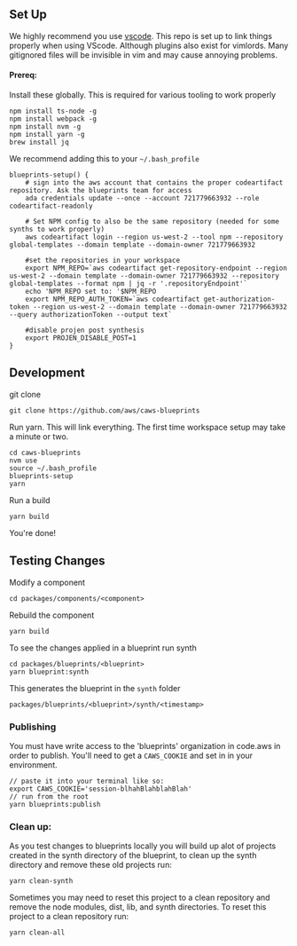## Set Up

We highly recommend you use [vscode](https://code.visualstudio.com/). This repo is set up to link
things properly when using VScode. Although plugins also exist for vimlords. Many gitignored files will be invisible in vim and may cause annoying problems.

#### Prereq:
Install these globally. This is required for various tooling to work properly
```
npm install ts-node -g
npm install webpack -g
npm install nvm -g
npm install yarn -g
brew install jq
```


We recommend adding this to your `~/.bash_profile`

```
blueprints-setup() {
    # sign into the aws account that contains the proper codeartifact repository. Ask the blueprints team for access
    ada credentials update --once --account 721779663932 --role codeartifact-readonly

    # Set NPM config to also be the same repository (needed for some synths to work properly)
    aws codeartifact login --region us-west-2 --tool npm --repository global-templates --domain template --domain-owner 721779663932

    #set the repositories in your workspace
    export NPM_REPO=`aws codeartifact get-repository-endpoint --region us-west-2 --domain template --domain-owner 721779663932 --repository global-templates --format npm | jq -r '.repositoryEndpoint'`
    echo 'NPM_REPO set to: '$NPM_REPO
    export NPM_REPO_AUTH_TOKEN=`aws codeartifact get-authorization-token --region us-west-2 --domain template --domain-owner 721779663932 --query authorizationToken --output text`

    #disable projen post synthesis
    export PROJEN_DISABLE_POST=1
}
```


## Development

git clone

```
git clone https://github.com/aws/caws-blueprints
```

Run yarn. This will link everything. The first time workspace setup may take a minute or two.

```
cd caws-blueprints
nvm use
source ~/.bash_profile
blueprints-setup
yarn
```

Run a build

```
yarn build
```

You're done!

## Testing Changes

Modify a component
```
cd packages/components/<component>
```

Rebuild the component
```
yarn build
```

To see the changes applied in a blueprint run synth
```
cd packages/blueprints/<blueprint>
yarn blueprint:synth
```
This generates the blueprint in the `synth` folder
```
packages/blueprints/<blueprint>/synth/<timestamp>
```

### Publishing

You must have write access to the 'blueprints' organization in code.aws in order to publish. You'll need to get a `CAWS_COOKIE` and set in in your environment.

```
// paste it into your terminal like so:
export CAWS_COOKIE='session-blhahBlahblahBlah'
// run from the root
yarn blueprints:publish
```

### Clean up:

As you test changes to blueprints locally you will build up alot of projects created in the synth directory of the blueprint, to clean up the synth directory and remove these old projects run:

```
yarn clean-synth
```

Sometimes you may need to reset this project to a clean repository and remove the node modules, dist, lib, and synth directories. To reset this project to a clean repository run:

```
yarn clean-all
```

